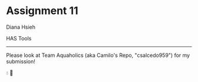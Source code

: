 # Assignment 11
Diana Hsieh

HAS Tools
- - -


Please look at Team Aquaholics (aka Camilo's Repo, "csalcedo959") for my submission!

:droplet: :beer:

